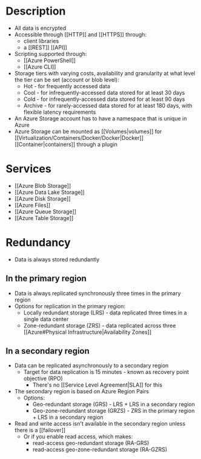 # Description
- All data is encrypted
- Accessible through [[HTTP]] and [[HTTPS]] through:
	- client libraries
	- a [[REST]] [[API]]
- Scripting supported through:
	- [[Azure PowerShell]]
	- [[Azure CLI]]
- Storage tiers with varying costs, availability and granularity at what level the tier can be set (account or blob level):
	- Hot - for frequently accessed data
	- Cool - for infrequently-accessed data stored for at least 30 days
	- Cold - for infrequently-accessed data stored for at least 90 days
	- Archive - for rarely-accessed data stored for at least 180 days, with flexible latency requirements
- An Azure Storage account has to have a namespace that is unique in Azure
- Azure Storage can be mounted as [[Volumes|volumes]] for [[Virtualization/Containers/Docker/Docker|Docker]] [[Container|containers]] through a plugin
# Services
- [[Azure Blob Storage]]
- [[Azure Data Lake Storage]]
- [[Azure Disk Storage]]
- [[Azure Files]]
- [[Azure Queue Storage]]
- [[Azure Table Storage]]
# Redundancy
- Data is always stored redundantly
## In the primary region
- Data is always replicated synchronously three times in the primary region
- Options for replication in the primary region:
	- Locally redundant storage (LRS) - data replicated three times in a single data center
	- Zone-redundant storage (ZRS) - data replicated across three [[Azure#Physical Infrastructure|Availability Zones]]
## In a secondary region
- Data can be replicated asynchronously to a secondary region
	- Target for data replication is 15 minutes - known as recovery point objective (RPO)
		- There's no [[Service Level Agreement|SLA]] for this
- The secondary region is based on Azure Region Pairs
	- Options:
		- Geo-redundant storage (GRS) - LRS + LRS in a secondary region
		- Geo-zone-redundant storage (GRZS) - ZRS in the primary region + LRS in a secondary region
- Read and write access isn't available in the secondary region unless there is a [[failover]]
	- Or if you enable read access, which makes:
		- read-access geo-redundant storage (RA-GRS)
		- read-access geo-zone-redundant storage (RA-GZRS)

